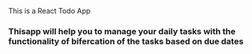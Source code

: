 <head>This is a React Todo App </head>
<h3> Thisapp will help you to manage your daily tasks with the functionality of bifercation of the tasks based on due dates </h3> 
